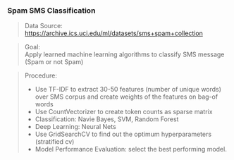 ### Spam SMS Classification
> Data Source:<br>
https://archive.ics.uci.edu/ml/datasets/sms+spam+collection <br>

> Goal:<br>
Apply learned machine learning algorithms to classify SMS message (Spam or not Spam) <br>

> Procedure:
> + Use TF-IDF to extract 30-50 features (number of unique words) over SMS corpus and create weights of the features on bag-of words
> + Use CountVectorizer to create token counts as sparse matrix
> + Classification: Navie Bayes, SVM, Random Forest
> + Deep Learning: Neural Nets
> + Use GridSearchCV to find out the optimum hyperparameters (stratified cv)
> + Model Performance Evaluation: select the best performing model.

